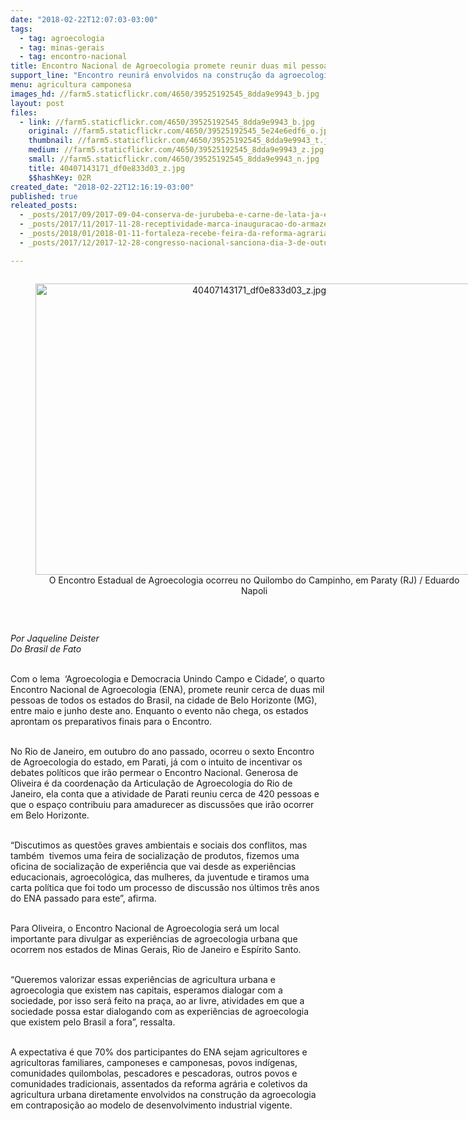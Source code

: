 ```yaml
---
date: "2018-02-22T12:07:03-03:00"
tags:
  - tag: agroecologia
  - tag: minas-gerais
  - tag: encontro-nacional
title: Encontro Nacional de Agroecologia promete reunir duas mil pessoas em Minas Gerais
support_line: "Encontro reunirá envolvidos na construção da agroecologia em contraponto ao modelo de desenvolvimento industrial vigente\n\n"
menu: agricultura camponesa
images_hd: //farm5.staticflickr.com/4650/39525192545_8dda9e9943_b.jpg
layout: post
files:
  - link: //farm5.staticflickr.com/4650/39525192545_8dda9e9943_b.jpg
    original: //farm5.staticflickr.com/4650/39525192545_5e24e6edf6_o.jpg
    thumbnail: //farm5.staticflickr.com/4650/39525192545_8dda9e9943_t.jpg
    medium: //farm5.staticflickr.com/4650/39525192545_8dda9e9943_z.jpg
    small: //farm5.staticflickr.com/4650/39525192545_8dda9e9943_n.jpg
    title: 40407143171_df0e833d03_z.jpg
    $$hashKey: 02R
created_date: "2018-02-22T12:16:19-03:00"
published: true
releated_posts:
  - _posts/2017/09/2017-09-04-conserva-de-jurubeba-e-carne-de-lata-ja-experimentou.md
  - _posts/2017/11/2017-11-28-receptividade-marca-inauguracao-do-armazem-do-campo-em-bh.md
  - _posts/2018/01/2018-01-11-fortaleza-recebe-feira-da-reforma-agraria-no-proximo-sabado.md
  - _posts/2017/12/2017-12-28-congresso-nacional-sanciona-dia-3-de-outubro-como-dia-nacional-da-agroecologia.md

---
```

<div style="text-align:center">
<figure class="image" style="display:inline-block"><img alt="40407143171_df0e833d03_z.jpg" height="466" src="//farm5.staticflickr.com/4650/39525192545_8dda9e9943_b.jpg" width="700" />
<figcaption>O Encontro Estadual de Agroecologia ocorreu no Quilombo do Campinho, em Paraty (RJ) / Eduardo Napoli</figcaption>
</figure>
</div>

<p>&nbsp;</p>

<p><em>Por&nbsp;Jaqueline Deister<br />
Do Brasil de Fato&nbsp;</em></p>

<p><br />
Com o lema&nbsp; &lsquo;Agroecologia e Democracia Unindo Campo e Cidade&rsquo;, o quarto Encontro Nacional de Agroecologia (ENA), promete reunir cerca de duas mil pessoas de todos os estados do Brasil, na cidade de Belo Horizonte (MG), entre maio e junho deste ano. Enquanto o evento n&atilde;o chega, os estados aprontam os preparativos finais para o Encontro.&nbsp;</p>

<p><br />
No Rio de Janeiro, em outubro do ano passado, ocorreu o sexto Encontro de Agroecologia do estado, em Parati, j&aacute; com o intuito de incentivar os debates pol&iacute;ticos que ir&atilde;o permear o Encontro Nacional. Generosa de Oliveira &eacute; da coordena&ccedil;&atilde;o da Articula&ccedil;&atilde;o de Agroecologia do Rio de Janeiro, ela conta que a atividade de Parati reuniu cerca de 420 pessoas e que o espa&ccedil;o contribuiu para amadurecer as discuss&otilde;es que ir&atilde;o ocorrer em Belo Horizonte.&nbsp;</p>

<p><br />
&ldquo;Discutimos as quest&otilde;es graves ambientais e sociais dos conflitos, mas tamb&eacute;m&nbsp; tivemos uma feira de socializa&ccedil;&atilde;o de produtos, fizemos uma oficina de socializa&ccedil;&atilde;o de experi&ecirc;ncia que vai desde as experi&ecirc;ncias educacionais, agroecol&oacute;gica, das mulheres, da juventude e tiramos uma carta pol&iacute;tica que foi todo um processo de discuss&atilde;o nos &uacute;ltimos tr&ecirc;s anos do ENA passado para este&rdquo;, afirma.&nbsp;</p>

<p><br />
Para Oliveira, o Encontro Nacional de Agroecologia ser&aacute; um local importante para divulgar as experi&ecirc;ncias de agroecologia urbana que ocorrem nos estados de Minas Gerais, Rio de Janeiro e Esp&iacute;rito Santo.&nbsp;</p>

<p><br />
&ldquo;Queremos valorizar essas experi&ecirc;ncias de agricultura urbana e agroecologia que existem nas capitais, esperamos dialogar com a sociedade, por isso ser&aacute; feito na pra&ccedil;a, ao ar livre, atividades em que a sociedade possa estar dialogando com as experi&ecirc;ncias de agroecologia que existem pelo Brasil a fora&rdquo;, ressalta.&nbsp;</p>

<p><br />
A expectativa &eacute; que 70% dos participantes do ENA sejam agricultores e agricultoras familiares, camponeses e camponesas, povos ind&iacute;genas, comunidades quilombolas, pescadores e pescadoras, outros povos e comunidades tradicionais, assentados da reforma agr&aacute;ria e coletivos da agricultura urbana diretamente envolvidos na constru&ccedil;&atilde;o da agroecologia em contraposi&ccedil;&atilde;o ao modelo de desenvolvimento industrial vigente.&nbsp;</p>
